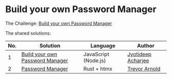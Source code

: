 # Build your own Password Manager

The Challenge: [Build your own Password Manager](https://codingchallenges.fyi/challenges/challenge-password-manager)

The shared solutions:

| No. | Solution | Language | Author |
|-----|----------|----------|--------|
| 1 | [Build your own Password Manager](https://github.com/jyotideepjee1803/Password-Vault-cli) | JavaScript (Node.js) | [Jyotideep Acharjee](https://github.com/jyotideepjee1803) |
| 2 | [Password Manager](https://github.com/tlarnold10/coding-challenges/tree/main/passwordManager/password_manager) | Rust + htmx | [Trevor Arnold](https://github.com/tlarnold10) |
